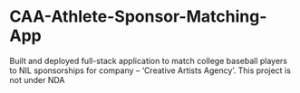 # CAA-Athlete-Sponsor-Matching-App
Built and deployed full-stack application to match college baseball players to NIL sponsorships for company – ‘Creative Artists Agency’. This project is not under NDA
